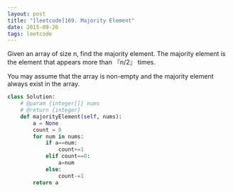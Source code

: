 ```yaml
---
layout: post
title: "[leetcode]169. Majority Element"
date: 2015-09-26
tags: leetcode
---
```


Given an array of size n, find the majority element. The majority element is the element that appears more than  『n/2』 times.

You may assume that the array is non-empty and the majority element always exist in the array.

```python
class Solution:
    # @param {integer[]} nums
    # @return {integer}
    def majorityElement(self, nums):
        a = None
        count = 0
        for num in nums:
            if a==num:
                count+=1
            elif count==0:
                a=num
            else:
                count-=1
        return a
```
